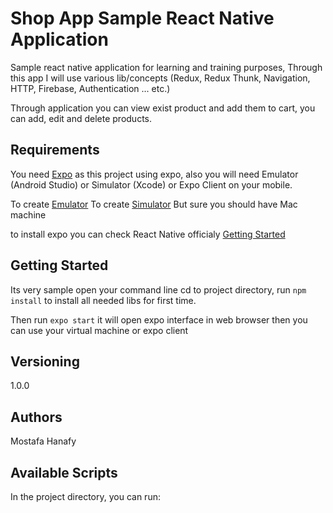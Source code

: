 # Shop App Sample React Native Application

Sample react native application for learning and training purposes, Through this app I will use various lib/concepts (Redux, Redux Thunk, Navigation, HTTP, Firebase, Authentication ... etc.)

Through application you can view exist product and add them to cart, you can add, edit and delete products.


## Requirements

You need [Expo](https://expo.io/) as this project using expo, also you will need Emulator (Android Studio) or Simulator (Xcode) or Expo Client on your mobile.

To create [Emulator](https://developers.foxitsoftware.com/kb/article/create-an-emulator-for-testing-in-android-studio/)
To create [Simulator](https://developer.apple.com/library/archive/documentation/IDEs/Conceptual/iOS_Simulator_Guide/GettingStartedwithiOSSimulator/GettingStartedwithiOSSimulator.html) But sure you should have Mac machine

to install expo you can check React Native officialy [Getting Started](https://archive.reactnative.dev/docs/getting-started)

## Getting Started

Its very sample open your command line cd to project directory, run `npm install` to install all needed libs for first time.

Then run `expo start` it will open expo interface in web browser then you can use your virtual machine or expo client

## Versioning
1.0.0

## Authors

Mostafa Hanafy

## Available Scripts

In the project directory, you can run:
